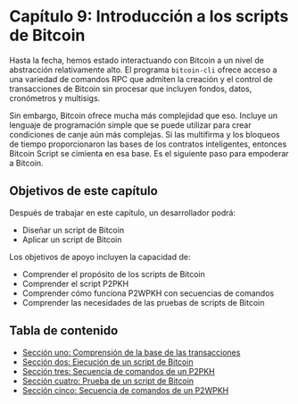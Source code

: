 # Capítulo 9: Introducción a los scripts de Bitcoin

Hasta la fecha, hemos estado interactuando con Bitcoin a un nivel de abstracción relativamente alto. El programa `bitcoin-cli` ofrece acceso a una variedad de comandos RPC que admiten la creación y el control de transacciones de Bitcoin sin procesar que incluyen fondos, datos, cronómetros y multisigs.

Sin embargo, Bitcoin ofrece mucha más complejidad que eso. Incluye un lenguaje de programación simple que se puede utilizar para crear condiciones de canje aún más complejas. Si las multifirma y los bloqueos de tiempo proporcionaron las bases de los contratos inteligentes, entonces Bitcoin Script se cimienta en esa base. Es el siguiente paso para empoderar a Bitcoin.

## Objetivos de este capítulo

Después de trabajar en este capítulo, un desarrollador podrá:

   * Diseñar un script de Bitcoin
   * Aplicar un script de Bitcoin
   
Los objetivos de apoyo incluyen la capacidad de:

   * Comprender el propósito de los scripts de Bitcoin
   * Comprender el script P2PKH
   * Comprender cómo funciona P2WPKH con secuencias de comandos
   * Comprender las necesidades de las pruebas de scripts de Bitcoin
   
## Tabla de contenido

* [Sección uno: Comprensión de la base de las transacciones](09_1_Entendiendo_la_base_de_las_Transacciones.md)
* [Sección dos: Ejecución de un script de Bitcoin](09_2_Running_a_Bitcoin_Script.md)
* [Sección tres: Secuencia de comandos de un P2PKH](09_3_Scripting_a_P2PKH.md)
* [Sección cuatro: Prueba de un script de Bitcoin](09_4_Testing_a_Bitcoin_Script.md)
* [Sección cinco: Secuencia de comandos de un P2WPKH](09_5_Scripting_a_P2WPKH.md)
